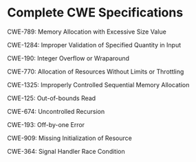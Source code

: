 

# Complete CWE Specifications

CWE-789: Memory Allocation with Excessive Size Value

CWE-1284: Improper Validation of Specified Quantity in Input

CWE-190: Integer Overflow or Wraparound

CWE-770: Allocation of Resources Without Limits or Throttling

CWE-1325: Improperly Controlled Sequential Memory Allocation

CWE-125: Out-of-bounds Read

CWE-674: Uncontrolled Recursion

CWE-193: Off-by-one Error

CWE-909: Missing Initialization of Resource

CWE-364: Signal Handler Race Condition